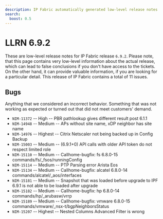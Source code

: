 ```yaml
---
description: IP Fabric automatically generated low-level release notes for version 6.9.2.
search:
  boost: 0.5
---
```


# LLRN 6.9.2

These are low-level release notes for IP Fabric release `6.9.2`. Please note, that this page contains very low-level information about the actual release, which can lead to false conclusions if you don't have access to the tickets. On the other hand, it can provide valuable information, if you are looking for a particular detail. This release of IP Fabric contains a total of 11 issues.

## Bugs

Anything that we considered an incorrect behavior. Something that was not working as expected or turned out that did not meet customers' demand.

- `NIM-11372` -- High -- PBR pathlookup gives different result post 6.1.1
- `NIM-14948` -- Medium -- APs without site name, xDP neighbor has site name
- `NIM-14976` -- Highest -- Citrix Netscaler not being backed up in Config Backup
- `NIM-15003` -- Medium -- (6.9.1+0) API calls with older API token do not respect limited role
- `NIM-15110` -- Medium -- Callhome-bugfix: fs 6.8.0-15 commands/fs/_fsos/runningConfig
- `NIM-15114` -- Medium -- PTP Parsing error Arista Eos
- `NIM-15134` -- Medium -- Callhome-bugfix: alcatel 6.8.0-14 commands/alcatel/_aos/interfaces
- `NIM-15181` -- Medium -- Snapshot that was loaded before upgrade to IPF 6.9.1 is not able to be loaded after upgrade
- `NIM-15182` -- Medium -- Callhome-bugfix: hp 6.8.0-14 commands/hp/_arubasw/vrrp
- `NIM-15189` -- Medium -- Callhome-bugfix: vmware 6.8.0-15 commands/vmware/_nsx-t/bgpNeighborsStatus
- `NIM-15207` -- Highest -- Nested Columns Advanced Filter is wrong
